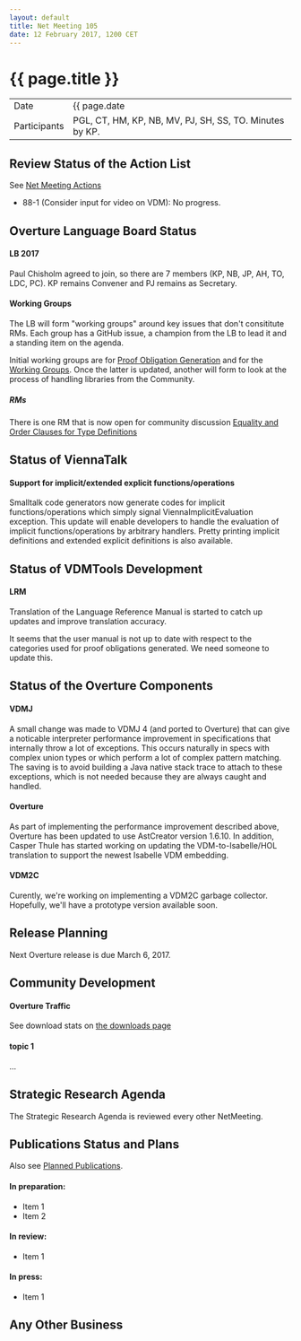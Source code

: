 ```yaml
---
layout: default
title: Net Meeting 105
date: 12 February 2017, 1200 CET
---
```


<script src="http://code.jquery.com/jquery-1.11.1.min.js">
</script>
<script src="/javascripts/edit.js"></script>
<script>setEditButonNm();</script>

# {{ page.title }}

|||
|---|---|
| Date | {{ page.date | date: "%-d %B %Y, %R %Z"}} |
| Participants | PGL, CT, HM, KP, NB, MV, PJ, SH, SS, TO. Minutes by KP. |


## Review Status of the Action List

See [Net Meeting Actions](https://github.com/overturetool/overturetool.github.io/issues?q=is%3Aopen+is%3Aissue+label%3A%22action+net-meeting%22)

* 88-1 (Consider input for video on VDM): No progress.


## Overture Language Board Status

#### LB 2017

Paul Chisholm agreed to join, so there are 7 members (KP, NB, JP, AH, TO, LDC, PC). KP remains Convener and PJ remains as Secretary.

#### Working Groups

The LB will form "working groups" around key issues that don't consititute RMs. Each group has a GitHub issue, a champion from the LB to lead it and a standing item on the agenda. 

Initial working groups are for [Proof Obligation Generation](https://github.com/overturetool/language/issues/33) and for the [Working Groups](https://github.com/overturetool/language/issues/41). Once the latter is updated, another will form to look at the process of handling libraries from the Community.

##### RMs

There is one RM that is now open for community discussion [Equality and Order Clauses for Type Definitions](https://github.com/overturetool/language/issues/39)

## Status of ViennaTalk

#### Support for implicit/extended explicit functions/operations

Smalltalk code generators now generate codes for implicit functions/operations which simply signal ViennaImplicitEvaluation exception.
This update will enable developers to handle the evaluation of implicit functions/operations by arbitrary handlers.
Pretty printing implicit definitions and extended explicit definitions is also available.

## Status of VDMTools Development

#### LRM
Translation of the Language Reference Manual is started to catch up updates and improve translation accuracy.

It seems that the user manual is not up to date with respect to the categories used for proof obligations generated. We need someone to update this.

##  Status of the Overture Components

#### VDMJ

A small change was made to VDMJ 4 (and ported to Overture) that can give a noticable interpreter performance improvement in specifications that internally throw a lot of exceptions. This occurs naturally in specs with complex union types or which perform a lot of complex pattern matching. The saving is to avoid building a Java native stack trace to attach to these exceptions, which is not needed because they are always caught and handled.

#### Overture

As part of implementing the performance improvement described above, Overture has been updated to use AstCreator version 1.6.10. In addition, Casper Thule has started working on updating the VDM-to-Isabelle/HOL translation to support the newest Isabelle VDM embedding.

#### VDM2C

Curently, we're working on implementing a VDM2C garbage collector. Hopefully, we'll have a prototype version available soon.

##  Release Planning

Next Overture release is due March 6, 2017.

##  Community Development

#### Overture Traffic

See download stats on [the downloads page](http://overturetool.org/download/)

#### topic 1
...


##  Strategic Research Agenda

The Strategic Research Agenda is reviewed every other NetMeeting.


##  Publications Status and Plans

Also see [Planned Publications](http://overturetool.org/publications/PlannedPublications.html).

#### In preparation:

* Item 1
* Item 2

#### In review:

* Item 1

#### In press:

* Item 1


##  Any Other Business

<div id="edit_page_div"></div>


